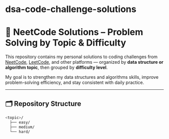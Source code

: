 # dsa-code-challenge-solutions

# 🧠 NeetCode Solutions – Problem Solving by Topic & Difficulty

This repository contains my personal solutions to coding challenges from [NeetCode](https://neetcode.io/), [LeetCode](https://leetcode.com/), and other platforms — organized by **data structure or algorithm topic**, then grouped by **difficulty level**.

My goal is to strengthen my data structures and algorithms skills, improve problem-solving efficiency, and stay consistent with daily practice.

---

## 🗂️ Repository Structure

```bash
<topic>/
  ├── easy/
  ├── medium/
  └── hard/

